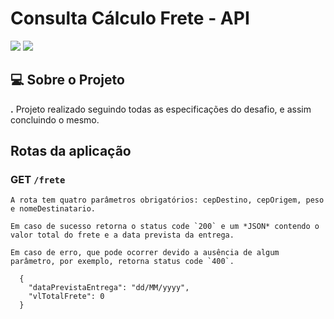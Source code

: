# Consulta Cálculo Frete - API

![](https://img.shields.io/badge/Java-ED8B00?style=for-the-badge&logo=java&logoColor=white)
![](https://img.shields.io/badge/Spring-6DB33F?style=for-the-badge&logo=spring&logoColor=white)

## 💻 Sobre o Projeto

**.**  Projeto realizado seguindo todas as especificações do desafio, e assim concluindo o mesmo. 

## Rotas da aplicação

### GET `/frete`

```
A rota tem quatro parâmetros obrigatórios: cepDestino, cepOrigem, peso e nomeDestinatario.
```

```
Em caso de sucesso retorna o status code `200` e um *JSON* contendo o valor total do frete e a data prevista da entrega.
```

```
Em caso de erro, que pode ocorrer devido a ausência de algum parâmetro, por exemplo, retorna status code `400`.
```

```
  {
    "dataPrevistaEntrega": "dd/MM/yyyy",
    "vlTotalFrete": 0
  }
```

